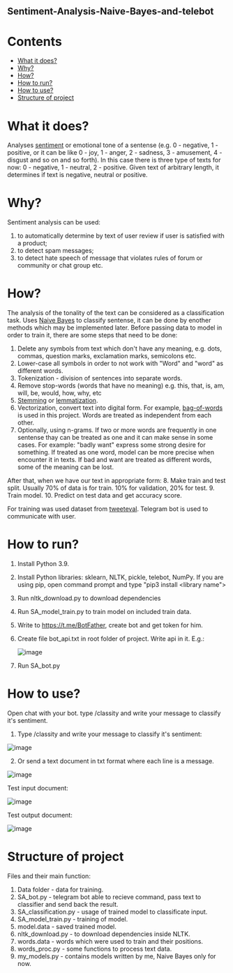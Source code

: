 ## Sentiment-Analysis-Naive-Bayes-and-telebot
# Contents
* [What it does?](#what-it-does)
* [Why?](#why)
* [How?](#how)
* [How to run?](#how-to-run)
* [How to use?](#how-to-use)
* [Structure of project](#structure-of-project)

# What it does?
Analyses [sentiment](https://en.wikipedia.org/wiki/Sentiment_analysis) or emotional tone of a sentense (e.g. 0 - negative, 1 - positive, or it can be like 0 - joy, 1 - anger, 2 - sadness, 3 - amusement, 4 - disgust and so on and so forth).
In this case there is three type of texts for now: 0 - negative, 1 - neutral, 2 - positive. Given text of arbitrary length, it determines if text is negative, neutral or positive.
# Why?
Sentiment analysis can be used:
1. to automatically determine by text of user review if user is satisfied with a product;
2. to detect spam messages;
3. to detect hate speech of message that violates rules of forum or community or chat group etc.
   
# How?
The analysis of the tonality of the text can be considered as a classification task. 
Uses [Naive Bayes](https://en.wikipedia.org/wiki/Naive_Bayes_classifier) to classify sentense, it can be done by enother methods which may be implemented later.
Before passing data to model in order to train it, there are some steps that need to be done:
1. Delete any symbols from text which don't have any meaning, e.g. dots, commas, question marks, exclamation marks, semicolons etc.
2. Lower-case all symbols in order to not work with "Word" and "word" as different words.
3. Tokenization - division of sentences into separate words.
4. Remove stop-words (words that have no meaning) e.g. this, that, is, am, will, be, would, how, why, etc
5. [Stemming](https://en.wikipedia.org/wiki/Stemming) or [lemmatization](https://en.wikipedia.org/wiki/Lemmatization).
6. Vectorization, convert text into digital form. For example, [bag-of-words](https://en.wikipedia.org/wiki/Bag-of-words_model) is used in this project. Words are treated as independent from each other.
7. Optionally, using n-grams. If two or more words are frequently in one sentense thay can be treated as one and it can make sense in some cases. For example: "badly want" express some strong desire for something. If treated as one word, model can be more precise when encounter it in texts. If bad and want are treated as different words, some of the meaning can be lost.

After that, when we have our text in appropriate form: 
8. Make train and test split. Usually 70% of data is for train. 10% for validation, 20% for test.
9. Train model.
10. Predict on test data and get accuracy score.

For training was used dataset from [tweeteval](https://github.com/cardiffnlp/tweeteval/tree/main/datasets/sentiment). Telegram bot is used to communicate with user.

# How to run?
1. Install Python 3.9.
2. Install Python libraries: sklearn, NLTK, pickle, telebot, NumPy. If you are using pip, open command prompt and type "pip3 install <library name">
3. Run nltk_download.py to download dependencies
4. Run SA_model_train.py to train model on included train data.
5. Write to https://t.me/BotFather, create bot and get token for him.
6. Create file bot_api.txt in root folder of project. Write api in it. E.g.:

    ![image](https://github.com/Stanislavius/Sentiment-Analysis-Naive-Bayes-and-Telebot/assets/56927835/62ff7318-39ca-4cce-96d4-c3d701df6342)
8. Run SA_bot.py


# How to use?
 Open chat with your bot. type /classity and write your message to classify it's sentiment.
1. Type /classity and write your message to classify it's sentiment:

![image](https://github.com/Stanislavius/Sentiment-Analysis-Naive-Bayes-and-telebot-/assets/56927835/62b91d4b-937c-4e65-a0cb-57874df85d91)

2. Or send a text document in txt format where each line is a message.

![image](https://github.com/Stanislavius/Sentiment-Analysis-Naive-Bayes-and-Telebot/assets/56927835/93a6c649-b9de-4aec-a5cc-d157f2de9518) 

Test input document:

![image](https://github.com/Stanislavius/Sentiment-Analysis-Naive-Bayes-and-Telebot/assets/56927835/cc182637-6688-4002-b00c-8f7a41afef75)

Test output document:

![image](https://github.com/Stanislavius/Sentiment-Analysis-Naive-Bayes-and-Telebot/assets/56927835/398500b6-401e-4b7e-92cf-f1f4609e3137)


# Structure of project
Files and their main function:
1. Data folder - data for training.
2. SA_bot.py - telegram bot able to recieve command, pass text to classifier and send back the result.
3. SA_classification.py - usage of trained model to classificate input.
4. SA_model_train.py - training of model.
5. model.data - saved trained model.
6. nltk_download.py - to download dependencies inside NLTK.
7. words.data - words which were used to train and their positions.
8. words_proc.py - some functions to process text data.
9. my_models.py - contains models written by me, Naive Bayes only for now.
